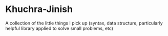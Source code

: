 # Khuchra-Jinish

A collection of the little things I pick up (syntax, data structure, particularly helpful library applied to solve small problems, etc)


